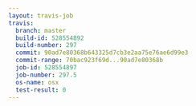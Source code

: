 ```yaml
---
layout: travis-job
travis:
  branch: master
  build-id: 528554892
  build-number: 297
  commit: 90ad7e80368b643325d7cb3e2aa75e76ae6d99e3
  commit-range: 70bac923f69d...90ad7e80368b
  job-id: 528554897
  job-number: 297.5
  os-name: osx
  test-result: 0
---
```

